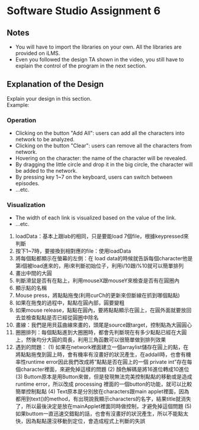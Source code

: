 # Software Studio Assignment 6

## Notes
+ You will have to import the libraries on your own. All the libraries are provided on iLMS.
+ Even you followed the design TA shown in the video, you still have to explain the control of the program in the next section.

## Explanation of the Design
Explain your design in this section.  
Example:
### Operation
+ Clicking on the button "Add All": users can add all the characters into network to be analyzed.
+ Clicking on the button "Clear": users can remove all the characters from network.
+ Hovering on the character: the name of the character will be revealed.
+ By dragging the little circle and drop it in the big circle, the character will be added to the network.
+ By pressing key 1~7 on the keyboard, users can switch between episodes.
+ ...etc.

### Visualization
+ The width of each link is visualized based on the value of the link.
+ ...etc.
1.	loadData：基本上跟lab的相同，只是要能load 7個file，根據keypressed來判斷
2.	按下1~7時，要接換到相對應的file：使用loadData
3.	將每個點都顯示在螢幕的左側：在 load data的時候就告訴每個character他是第i個被load進來的，用i來判斷初始位子，利用i/10跟i%10就可以簡單排列
4.	畫出中間的大圓
5.	判斷滑鼠是否有在點上，利用mouseX跟mouseY來檢查是否有在圓圈內
6.	顯示點的名稱
7.	Mouse press，將點點拖曳(利用curCh的更新來但斷線在抓到哪個點點)
8.	如果在拖曳的過程中，點點在圓內部，圓要變粗
9.	如果mouse release，點點在圓內，要將點點顯示在圓上，在圓外面就要放回去並檢查點點是否已經從圓圈中除名
10.	畫線：我們是用貝茲曲線來畫的，頭尾是source跟target，控制點為大圓圓心
11. 圈圈排列：每個點點進到大圈圈時，都會先判斷現在有多少點點已經在大圓上，然後均分大圓的周長，利用三角函數可以很簡單做到排列效果	
12.	遇到的問題：
(1)	如果在network裡面建立一個arraylist儲存在圓上的點，在將點點拖曳到圓上時，會有機率有沒畫好的狀況產生，在addall時，也會有機率性runtime error因此我們改成將”點點是否在圓上的一個 private int”存在每個character裡面，來避免掉這樣的問題
(2)	顏色解碼是將16進位轉成10進位
(3)	Buttom原本是用Button來做，但是發現無法完美控制點點的移動或是造成runtime error，所以改成 processing 裡面的一個button的功能，就可以比較簡單控制點點
(4)	Text原本是分別放在characters跟main applet裡面，因為都用到text()的method，有出現說我顯示characters的名字，結果title就消失了，所以最後決定是放在mainApplet裡面同時做控制，才避免掉這個問題
(5)	如果buttom一直迅速交錯點的話，也會有沒畫好的狀況產生，所以不能點太快，因為點點還沒移動到定位，會造成程式上判斷的失誤
